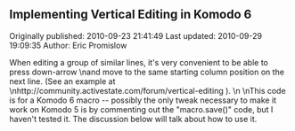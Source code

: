 ## Implementing Vertical Editing in Komodo 6

Originally published: 2010-09-23 21:41:49
Last updated: 2010-09-29 19:09:35
Author: Eric Promislow

When editing a group of similar lines, it's very convenient to be able to press down-arrow\nand move to the same starting column position on the next line.  (See an example at\nhttp://community.activestate.com/forum/vertical-editing ).\n\nThis code is for a Komodo 6 macro -- possibly the only tweak necessary to make it work on Komodo 5 is by commenting out the "macro.save()" code, but I haven't tested it.  The discussion below will talk about how to use it.  
